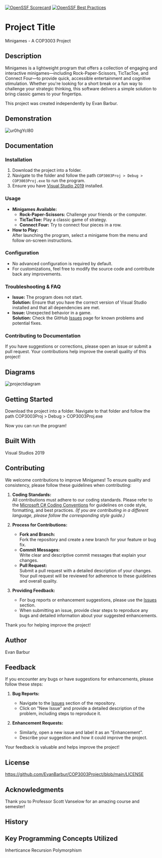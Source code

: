 [![OpenSSF Scorecard](https://api.scorecard.dev/projects/github.com/EvanBarbur/COP3003Project/badge)](https://scorecard.dev/viewer/?uri=github.com/EvanBarbur/COP3003Project)
[![OpenSSF Best Practices](https://www.bestpractices.dev/projects/10316/badge)](https://www.bestpractices.dev/projects/10316)


# Project Title

Minigames - A COP3003 Project

## Description
Minigames is a lightweight program that offers a collection of engaging and interactive minigames—including Rock-Paper-Scissors, TicTacToe, and Connect Four—to provide quick, accessible entertainment and cognitive stimulation. Whether you're looking for a short break or a fun way to challenge your strategic thinking, this software delivers a simple solution to bring classic games to your fingertips.

This project was created independently by Evan Barbur.

## Demonstration
![ur0hgYcl80](https://user-images.githubusercontent.com/69993923/146446379-fa4d04b1-a796-4d2c-a065-a552597bd1d7.gif)

## Documentation

### Installation
1. Download the project into a folder.
2. Navigate to the folder and follow the path `COP3003Proj > Debug > COP3003Proj.exe` to run the program.
3. Ensure you have [Visual Studio 2019](https://visualstudio.microsoft.com/vs/older-downloads/) installed.

### Usage
- **Minigames Available:**  
  - **Rock-Paper-Scissors:** Challenge your friends or the computer.
  - **TicTacToe:** Play a classic game of strategy.
  - **Connect Four:** Try to connect four pieces in a row.
- **How to Play:**  
  After launching the program, select a minigame from the menu and follow on-screen instructions.

### Configuration
- No advanced configuration is required by default.
- For customizations, feel free to modify the source code and contribute back any improvements.

### Troubleshooting & FAQ
- **Issue:** The program does not start.  
  **Solution:** Ensure that you have the correct version of Visual Studio installed and that all dependencies are met.
- **Issue:** Unexpected behavior in a game.  
  **Solution:** Check the GitHub [Issues](https://github.com/EvanBarbur/COP3003Project/issues) page for known problems and potential fixes.

### Contributing to Documentation
If you have suggestions or corrections, please open an issue or submit a pull request. Your contributions help improve the overall quality of this project!

## Diagrams
![projectdiagram](https://user-images.githubusercontent.com/69993923/146449963-ad873ded-8b6e-4792-b9b3-35d85c864064.png)

## Getting Started
Download the project into a folder. Navigate to that folder and follow the path COP3003Proj > Debug > COP3003Proj.exe

Now you can run the program!

## Built With
Visual Studios 2019

## Contributing

We welcome contributions to improve Minigames! To ensure quality and consistency, please follow these guidelines when contributing:

1. **Coding Standards:**  
   All contributions must adhere to our coding standards. Please refer to the [Microsoft C# Coding Conventions](https://docs.microsoft.com/en-us/dotnet/csharp/fundamentals/coding-style/coding-conventions) for guidelines on code style, formatting, and best practices. *(If you are contributing in a different language, please follow the corresponding style guide.)*

2. **Process for Contributions:**  
   - **Fork and Branch:**  
     Fork the repository and create a new branch for your feature or bug fix.
   - **Commit Messages:**  
     Write clear and descriptive commit messages that explain your changes.
   - **Pull Request:**  
     Submit a pull request with a detailed description of your changes. Your pull request will be reviewed for adherence to these guidelines and overall quality.

3. **Providing Feedback:**  
   - For bug reports or enhancement suggestions, please use the [Issues](https://github.com/EvanBarbur/COP3003Project/issues) section.
   - When submitting an issue, provide clear steps to reproduce any bugs and detailed information about your suggested enhancements.

Thank you for helping improve the project!

## Author
Evan Barbur

## Feedback
If you encounter any bugs or have suggestions for enhancements, please follow these steps:
1. **Bug Reports:**  
   - Navigate to the [Issues](https://github.com/EvanBarbur/COP3003Project/issues) section of the repository.
   - Click on "New Issue" and provide a detailed description of the problem, including steps to reproduce it.
   
2. **Enhancement Requests:**  
   - Similarly, open a new issue and label it as an "Enhancement".
   - Describe your suggestion and how it could improve the project.

Your feedback is valuable and helps improve the project!

## License
https://github.com/EvanBarbur/COP3003Project/blob/main/LICENSE

## Acknowledgments
Thank you to Professor Scott Vanselow for an amazing course and semester!

## History

## Key Programming Concepts Utilized
Inherticance
Recursion
Polymorphism
